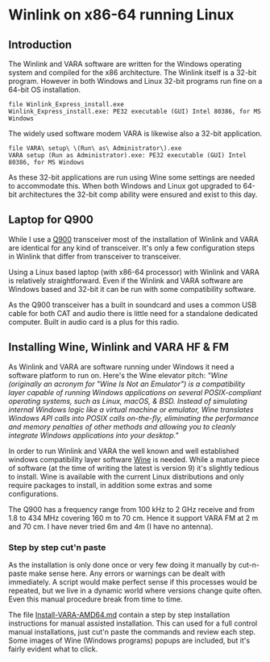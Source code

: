 # Winlink on x86-64 running Linux

## Introduction
The Winlink and VARA software are written for the Windows operating system
and compiled for the x86 architecture. The Winlink itself is a 32-bit program.
However in both Windows and Linux 32-bit programs run fine on a 64-bit OS 
installation.
```
file Winlink_Express_install.exe 
Winlink_Express_install.exe: PE32 executable (GUI) Intel 80386, for MS Windows
```
The widely used software modem VARA is likewise also a 32-bit application.
```
file VARA\ setup\ \(Run\ as\ Administrator\).exe 
VARA setup (Run as Administrator).exe: PE32 executable (GUI) Intel 80386, for MS Windows
```
As these 32-bit applications are run using Wine some settings are needed to 
accommodate this. When both Windows and Linux got upgraded to 64-bit architectures 
the 32-bit comp ability were ensured and exist to this day.



## Laptop for Q900 
While I use a [Q900](https://www.guohedz.com/Q900#) transceiver most
of the installation of Winlink and VARA are identical for any kind of
transceiver. It's only a few configuration steps in Winlink that
differ from transceiver to transceiver.

Using a Linux based laptop (with x86-64 processor) with Winlink and
VARA is relatively straightforward. Even if the Winlink and VARA
software are Windows based and 32-bit it can be run with some 
compatibility software.

As the Q900 transceiver has a built in soundcard and uses a common USB
cable for both CAT and audio there is little need for a standalone
dedicated computer. Built in audio card is a plus for this radio. 


## Installing Wine, Winlink and VARA HF & FM
As Winlink and VARA are software running under Windows it need
a software platform to run on. Here's the Wine elevator pitch:
_"Wine (originally an acronym for "Wine Is Not an Emulator") is a
compatibility layer capable of running Windows applications on several
POSIX-compliant operating systems, such as Linux, macOS, &
BSD. Instead of simulating internal Windows logic like a virtual
machine or emulator, Wine translates Windows API calls into POSIX
calls on-the-fly, eliminating the performance and memory penalties of
other methods and allowing you to cleanly integrate Windows
applications into your desktop."_

In order to run Winlink and VARA the well known and well established
windows compatibility layer software [Wine](https://www.winehq.org/)
is needed.  While a mature piece of software (at the time of writing
the latest is version 9) it's slightly tedious to install.  Wine is
available with the current Linux distributions and only require
packages to install, in addition some extras and some configurations.

The Q900 has a frequency range from 100 kHz to 2 GHz receive and from
1.8 to 434 MHz covering 160 m to 70 cm. Hence it support VARA FM 
at 2 m and 70 cm. I have never tried 6m and 4m (I have no antenna).


### Step by step cut'n paste
As the installation is only done once or very few doing it manually by cut-n-paste 
make sense here. Any errors or warnings can be dealt with immediately. 
A script would make perfect sense if this processes would be repeated, 
but we live in a dynamic world where versions change quite often. Even this
manual procedure break from time to time. 

The file [Install-VARA-AMD64.md](https://github.com/olewsaa/amateur-radio/blob/main/Winlink-Linux-amd64/Install-VARA-AMD64.md) 
contain a step by step installation instructions for manual assisted 
installation. This can used for a full control manual installations, 
just cut'n paste the commands and review each step. Some images of Wine 
(Windows programs) popups are included, but it's fairly evident what to click.







